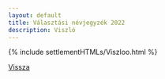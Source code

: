 ```yaml
---
layout: default
title: Választási névjegyzék 2022
description: Viszló
---
```


{% include settlementHTMLs/Viszloo.html %}

[Vissza](./)